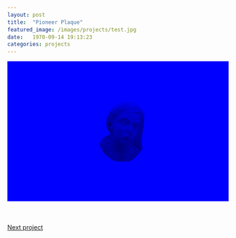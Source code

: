 ```yaml
---
layout: post
title:  "Pioneer Plaque"
featured_image: /images/projects/test.jpg
date:   1970-09-14 19:13:23
categories: projects
---
```


![Alt text](/images/madonna.png)

<br>
<br>
<a href="http://materiaterza.com/projects/2015/10/01/Pioneer%20Plaque.html">Next project</a>
